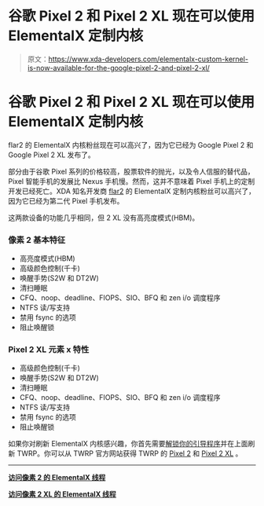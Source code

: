 # 谷歌 Pixel 2 和 Pixel 2 XL 现在可以使用 ElementalX 定制内核

> 原文：<https://www.xda-developers.com/elementalx-custom-kernel-is-now-available-for-the-google-pixel-2-and-pixel-2-xl/>

# 谷歌 Pixel 2 和 Pixel 2 XL 现在可以使用 ElementalX 定制内核

flar2 的 ElementalX 内核粉丝现在可以高兴了，因为它已经为 Google Pixel 2 和 Google Pixel 2 XL 发布了。

部分由于谷歌 Pixel 系列的价格较高，股票软件的抛光，以及令人信服的替代品，Pixel 智能手机的发展比 Nexus 手机慢。然而，这并不意味着 Pixel 手机上的定制开发已经死亡。XDA 知名开发商 [flar2](https://forum.xda-developers.com/member.php?u=4684315) 的 ElementalX 定制内核粉丝可以高兴了，因为它已经为第二代 Pixel 手机发布。

这两款设备的功能几乎相同，但 2 XL 没有高亮度模式(HBM)。

### 像素 2 基本特征

*   高亮度模式(HBM)
*   高级颜色控制(千卡)
*   唤醒手势(S2W 和 DT2W)
*   清扫睡眠
*   CFQ、noop、deadline、FIOPS、SIO、BFQ 和 zen i/o 调度程序
*   NTFS 读/写支持
*   禁用 fsync 的选项
*   阻止唤醒锁

### Pixel 2 XL 元素 x 特性

*   高级颜色控制(千卡)
*   唤醒手势(S2W 和 DT2W)
*   清扫睡眠
*   CFQ、noop、deadline、FIOPS、SIO、BFQ 和 zen i/o 调度程序
*   NTFS 读/写支持
*   禁用 fsync 的选项
*   阻止唤醒锁

如果你对刷新 ElementalX 内核感兴趣，你首先需要[解锁你的引导程序](https://www.xda-developers.com/how-to-unlock-bootloader-and-root-the-google-pixel-2-and-pixel-2-xl/)并在上面刷新 TWRP。你可以从 TWRP 官方网站获得 TWRP 的 [Pixel 2](https://twrp.me/google/googlepixel2.html) 和 [Pixel 2 XL](https://twrp.me/google/googlepixel2xl.html) 。

* * *

[**访问像素 2 的 ElementalX 线程**](https://forum.xda-developers.com/pixel-2/development/kernel-pixel-2-elementalx-1-00-t3719081)

[**访问像素 2 XL 的 ElementalX 线程**](https://forum.xda-developers.com/pixel-2-xl/development/kernel-pixel-2-xl-elementalx-1-00-t3719079)